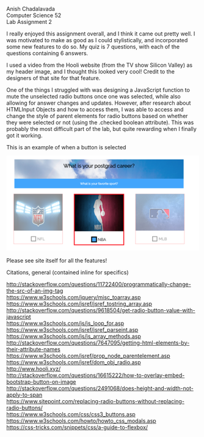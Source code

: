 Anish Chadalavada  
Computer Science 52  
Lab Assignment 2  

I really enjoyed this assignment overall, and I think it came out pretty well. I was motivated to make as good as I could stylistically, and incorporated some new features to do so. My quiz is 7 questions, with each of the questions containing 6 answers.  

I used a video from the Hooli website (from the TV show Silicon Valley) as my header image, and I thought this looked very cool! Credit to the designers of that site for that feature.    

One of the things I struggled with was designing a JavaScript function to mute the unselected radio buttons once one was selected, while also allowing for answer changes and updates. However, after research about HTMLInput Objects and how to access them, I was able to access and change the style of parent elements for radio buttons based on whether they were selected or not (using the .checked boolean attribute). This was probably the most difficult part of the lab, but quite rewarding when I finally got it working.

This is an example of when a button is selected

![](img/screencap1.jpg)

Please see site itself for all the features!

Citations, general (contained inline for specifics)

http://stackoverflow.com/questions/11722400/programmatically-change-the-src-of-an-img-tag  
https://www.w3schools.com/jquery/misc_toarray.asp  
https://www.w3schools.com/jsref/jsref_tostring_array.asp    
http://stackoverflow.com/questions/9618504/get-radio-button-value-with-javascript  
https://www.w3schools.com/js/js_loop_for.asp  
https://www.w3schools.com/jsref/jsref_parseint.asp  
https://www.w3schools.com/js/js_array_methods.asp  
http://stackoverflow.com/questions/7647095/getting-html-elements-by-their-attribute-names  
 https://www.w3schools.com/jsref/prop_node_parentelement.asp   
https://www.w3schools.com/jsref/dom_obj_radio.asp   
http://www.hooli.xyz/  
http://stackoverflow.com/questions/16615222/how-to-overlay-embed-bootstrap-button-on-image  
http://stackoverflow.com/questions/2491068/does-height-and-width-not-apply-to-span  
https://www.sitepoint.com/replacing-radio-buttons-without-replacing-radio-buttons/  
https://www.w3schools.com/css/css3_buttons.asp  
https://www.w3schools.com/howto/howto_css_modals.asp   
https://css-tricks.com/snippets/css/a-guide-to-flexbox/
